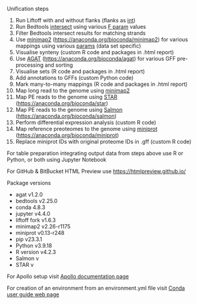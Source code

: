 Unification steps

1. Run Liftoff with and without flanks (flanks as [int](https://github.com/NIB-SI/Liftoff))
2. Run Bedtools [intersect](https://bedtools.readthedocs.io/en/latest/content/tools/intersect.html) using various [F param](https://bedtools.readthedocs.io/en/latest/_images/intersect-glyph.png) values
3. Filter Bedtools intersect results for matching strands
4. Use [minimap2](https://github.com/lh3/minimap2) (<https://anaconda.org/bioconda/minimap2>) for various mappings using various [params](https://lh3.github.io/minimap2/minimap2.html) (data set specific)
5. Visualise synteny (custom R code and packages in .html report)
6. Use [AGAT](https://github.com/NBISweden/AGAT) (<https://anaconda.org/bioconda/agat>) for various GFF pre-processing and sorting
7. Visualise sets (R code and packages in .html report)
8. Add annotations to GFFs (custom Python code)
9. Mark many-to-many mappings (R code and packages in .html report)
10. Map long read to the genome using [minimap2](https://github.com/lh3/minimap2)
11. Map PE reads to the genome using [STAR](https://github.com/alexdobin/STAR) (<https://anaconda.org/bioconda/star>)
12. Map PE reads to the genome using [Salmon](https://github.com/COMBINE-lab/salmon) (<https://anaconda.org/bioconda/salmon>)
13. Perform differential expression analysis (custom R code)
14. Map reference preoteomes to the genome using [miniprot](https://github.com/lh3/miniprot) (<https://anaconda.org/bioconda/miniprot>)
15. Replace miniprot IDs with original proteome IDs in .gff (custom R code)

For table preparation integrating output data from steps above use R or Python, or both using Jupyter Notebook

For GitHub & BitBucket HTML Preview use <https://htmlpreview.github.io/>

Package versions
* agat v1.2.0
* bedtools v2.25.0
* conda 4.8.3
* jupyter v4.4.0
* liftoff fork v1.6.3
* minimap2 v2.26-r1175
* miniprot v0.13-r248
* pip v23.3.1
* Python v3.9.18
* R version v4.2.3
* Salmon v
* STAR v
 

For Apollo setup visit [Apollo documentation page](https://genomearchitect.readthedocs.io/en/latest/)

For creation of an environment from an environment.yml file visit [Conda user guide web page](https://docs.conda.io/projects/conda/en/latest/user-guide/tasks/manage-environments.html)
